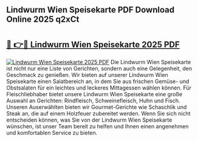 ## Lindwurm Wien Speisekarte PDF Download Online 2025 q2xCt

# <h2><a href="http://gcd3ell.nevu.top/?p=Lindwurm+Wien+Speisekarte">🔗 👉🔴 Lindwurm Wien Speisekarte 2025 PDF</a></h2>

[![Lindwurm Wien Speisekarte 2025 PDF](https://i.imgur.com/dBaPXMq.png)](http://gcd3ell.nevu.top/?p=Lindwurm+Wien+Speisekarte)
Die Lindwurm Wien Speisekarte ist nicht nur eine Liste von Gerichten, sondern auch eine Gelegenheit, den Geschmack zu genießen. Wir bieten auf unserer Lindwurm Wien Speisekarte einen Salatbereich an, in dem Sie aus frischen Gemüse- und Obstsalaten für ein leichtes und leckeres Mittagessen wählen können. Für Fleischliebhaber bietet unsere Lindwurm Wien Speisekarte eine große Auswahl an Gerichten: Rindfleisch, Schweinefleisch, Huhn und Fisch. Unseren Auserwählten bieten wir Gourmet-Gerichte wie Schaschlik und Steak an, die auf einem Holzfeuer zubereitet werden. Wenn Sie sich nicht entscheiden können, was Sie von der Lindwurm Wien Speisekarte wünschen, ist unser Team bereit zu helfen und Ihnen einen angenehmen und komfortablen Service zu bieten.
